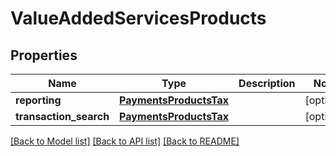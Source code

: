 # ValueAddedServicesProducts

## Properties
Name | Type | Description | Notes
------------ | ------------- | ------------- | -------------
**reporting** | [**PaymentsProductsTax**](PaymentsProductsTax.md) |  | [optional] 
**transaction_search** | [**PaymentsProductsTax**](PaymentsProductsTax.md) |  | [optional] 

[[Back to Model list]](../README.md#documentation-for-models) [[Back to API list]](../README.md#documentation-for-api-endpoints) [[Back to README]](../README.md)


